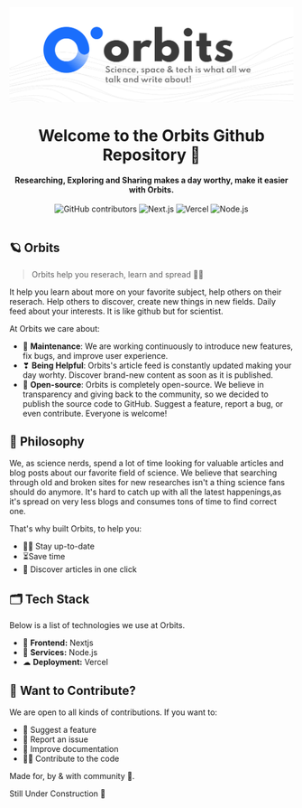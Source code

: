 <div align="center">
  <img src="/public/Readme Banner.png" alt="Orbits Banner">
  <h1>Welcome to the Orbits Github Repository 📖</h1>
  <strong>Researching, Exploring and Sharing makes a day worthy, make it easier with Orbits.</strong>
  <br/><br/>  
  <img alt="GitHub contributors" src="https://img.shields.io/github/contributors/orbits-inc/orbits?color=3A3A3A&style=for-the-badge">
  <img alt="Next.js" src="https://img.shields.io/badge/next.js-1A6EFC?style=for-the-badge&logo=next-dot-js&logoColor=white">
  <img alt="Vercel" src="https://img.shields.io/badge/vercel-1A6EFC?style=for-the-badge&logo=vercel&logoColor=white">
  <img alt="Node.js" src="https://img.shields.io/badge/node.js-1A6EFC?style=for-the-badge&logo=node-dot-js&logoColor=white">
</div>
<br>


## 🪐 Orbits

> Orbits help you reserach, learn and spread 🧑‍🔬

It help you learn about more on your favorite subject, help others on their reserach. Help others to discover, create new things in new fields. Daily feed about your interests. It is like github but for scientist.

At Orbits we care about:

* 🌟 **Maintenance**: We are working continuously to introduce new features, fix bugs, and improve user experience.
* ❣ **Being Helpful**: Orbits's article feed is constantly updated making your day worhty. Discover brand-new content as soon as it is published.
* 💫 **Open-source**: Orbits is completely open-source. We believe in transparency and giving back to the community, so we decided to publish the source code to GitHub. Suggest a feature, report a bug, or even contribute. Everyone is welcome!

## 📯 Philosophy

We, as science nerds, spend a lot of time looking for valuable articles and blog posts about our favorite field of science. We believe that searching through old and broken sites for new researches isn't a thing science fans should do anymore. It's hard to catch up with all the latest happenings,as it's spread on very less blogs and consumes tons of time to find correct one.

That's why built Orbits, to help you:
* 🧑‍🔬 Stay up-to-date
* ⏳Save time
* 📰 Discover articles in one click

## 🗂 Tech Stack

Below is a list of technologies we use at Orbits.

* 🎨 **Frontend:** Nextjs
* 🌳 **Services:** Node.js
* ☁ **Deployment:** Vercel

## 🙌 Want to Contribute?

We are open to all kinds of contributions. If you want to:
* 🤔 Suggest a feature
* 🐛 Report an issue
* 📖 Improve documentation
* 👨‍💻 Contribute to the code

Made for, by & with community 💖.

Still Under Construction 🚧
